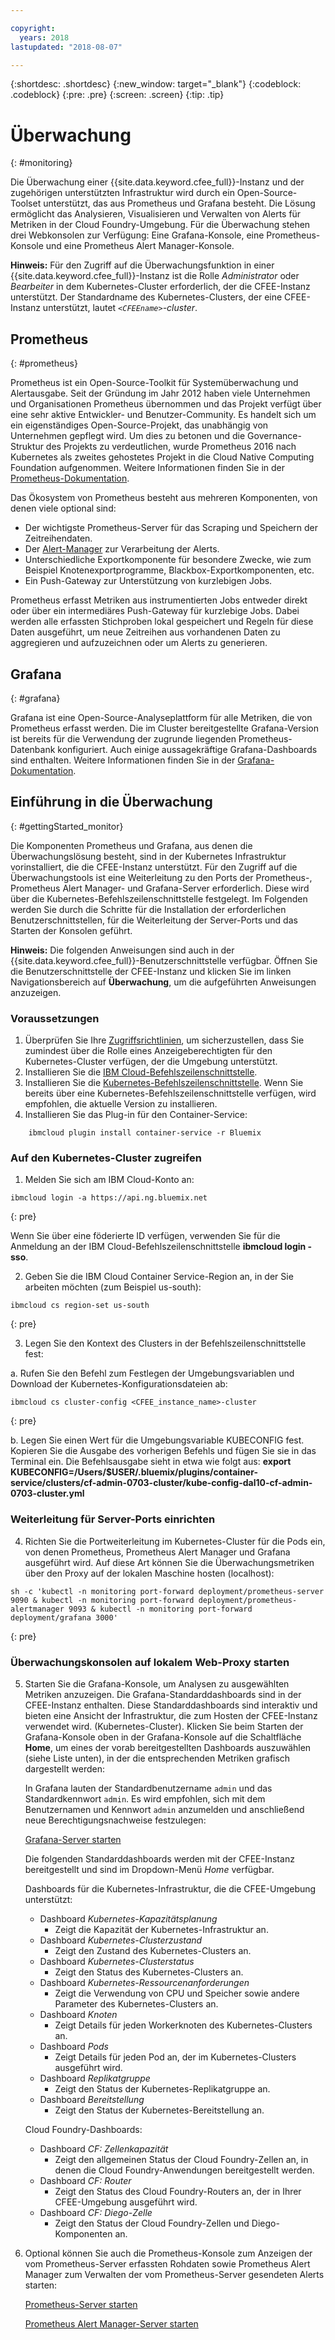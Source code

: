 ```yaml
---

copyright:
  years: 2018
lastupdated: "2018-08-07"

---
```


{:shortdesc: .shortdesc}
{:new_window: target="_blank"}
{:codeblock: .codeblock}
{:pre: .pre}
{:screen: .screen}
{:tip: .tip}

# Überwachung
{: #monitoring}

Die Überwachung einer {{site.data.keyword.cfee_full}}-Instanz und der zugehörigen unterstützten Infrastruktur wird durch ein Open-Source-Toolset unterstützt, das aus Prometheus und Grafana besteht.  Die Lösung ermöglicht das Analysieren, Visualisieren und Verwalten von Alerts für Metriken in der Cloud Foundry-Umgebung. Für die Überwachung stehen drei Webkonsolen zur Verfügung: Eine Grafana-Konsole, eine Prometheus-Konsole und eine Prometheus Alert Manager-Konsole.

**Hinweis:** Für den Zugriff auf die Überwachungsfunktion in einer {{site.data.keyword.cfee_full}}-Instanz ist die Rolle _Administrator_ oder _Bearbeiter_ in dem Kubernetes-Cluster erforderlich, der die CFEE-Instanz unterstützt. Der Standardname des Kubernetes-Clusters, der eine CFEE-Instanz unterstützt, lautet _`<CFEEname>`-cluster_.

## Prometheus
{: #prometheus}

Prometheus ist ein Open-Source-Toolkit für Systemüberwachung und Alertausgabe. Seit der Gründung im Jahr 2012 haben viele Unternehmen und Organisationen Prometheus übernommen und das Projekt verfügt über eine sehr aktive Entwickler- und Benutzer-Community. Es handelt sich um ein eigenständiges Open-Source-Projekt, das unabhängig von Unternehmen gepflegt wird. Um dies zu betonen und die Governance-Struktur des Projekts zu verdeutlichen, wurde Prometheus 2016 nach Kubernetes als zweites gehostetes Projekt in die Cloud Native Computing Foundation aufgenommen. Weitere Informationen finden Sie in der [Prometheus-Dokumentation](https://prometheus.io/docs/introduction/overview/).

Das Ökosystem von Prometheus besteht aus mehreren Komponenten, von denen viele optional sind:

* Der wichtigste Prometheus-Server für das Scraping und Speichern der Zeitreihendaten.</li>
* Der [Alert-Manager](https://prometheus.io/docs/alerting/alertmanager/) zur Verarbeitung der Alerts.</li>
* Unterschiedliche Exportkomponente für besondere Zwecke, wie zum Beispiel Knotenexportprogramme, Blackbox-Exportkomponenten, etc.</li>
* Ein Push-Gateway zur Unterstützung von kurzlebigen Jobs.</li>

Prometheus erfasst Metriken aus instrumentierten Jobs entweder direkt oder über ein intermediäres Push-Gateway für kurzlebige Jobs. Dabei werden alle erfassten Stichproben lokal gespeichert und Regeln für diese Daten ausgeführt, um neue Zeitreihen aus vorhandenen Daten zu aggregieren und aufzuzeichnen oder um Alerts zu generieren.

## Grafana
{: #grafana}

Grafana ist eine Open-Source-Analyseplattform für alle Metriken, die von Prometheus erfasst werden. Die im Cluster bereitgestellte Grafana-Version ist bereits für die Verwendung der zugrunde liegenden Prometheus-Datenbank konfiguriert. Auch einige aussagekräftige Grafana-Dashboards sind enthalten. Weitere Informationen finden Sie in der [Grafana-Dokumentation](http://docs.grafana.org/guides/getting_started/).

## Einführung in die Überwachung
{: #gettingStarted_monitor}

Die Komponenten Prometheus und Grafana, aus denen die Überwachungslösung besteht, sind in der Kubernetes Infrastruktur vorinstalliert, die die CFEE-Instanz unterstützt. Für den Zugriff auf die Überwachungstools ist eine Weiterleitung zu den Ports der Prometheus-, Prometheus Alert Manager- und Grafana-Server erforderlich. Diese wird über die Kubernetes-Befehlszeilenschnittstelle festgelegt. Im Folgenden werden Sie durch die Schritte für die Installation der erforderlichen Benutzerschnittstellen, für die Weiterleitung der Server-Ports und das Starten der Konsolen geführt.

**Hinweis:** Die folgenden Anweisungen sind auch in der {{site.data.keyword.cfee_full}}-Benutzerschnittstelle verfügbar. Öffnen Sie die Benutzerschnittstelle der CFEE-Instanz und klicken Sie im linken Navigationsbereich auf **Überwachung**, um die aufgeführten Anweisungen anzuzeigen.

### Voraussetzungen

1. Überprüfen Sie Ihre [Zugriffsrichtlinien](https://console.bluemix.net/iam/#/users), um sicherzustellen, dass Sie zumindest über die Rolle eines Anzeigeberechtigten für den Kubernetes-Cluster verfügen, der die Umgebung unterstützt.
2. Installieren Sie die [IBM Cloud-Befehlszeilenschnittstelle](https://console.bluemix.net/docs/cli/reference/ibmcloud/download_cli.html#install_use).
3. Installieren Sie die [Kubernetes-Befehlszeilenschnittstelle](https://kubernetes.io/docs/tasks/tools/install-kubectl/). Wenn Sie bereits über eine Kubernetes-Befehlszeilenschnittstelle verfügen, wird empfohlen, die aktuelle Version zu installieren.
4. Installieren Sie das Plug-in für den Container-Service:
```
    ibmcloud plugin install container-service -r Bluemix
```

### Auf den Kubernetes-Cluster zugreifen

1. Melden Sie sich am IBM Cloud-Konto an:

  ```
  ibmcloud login -a https://api.ng.bluemix.net
  ```
  {: pre}

  Wenn Sie über eine föderierte ID verfügen, verwenden Sie für die Anmeldung an der IBM Cloud-Befehlszeilenschnittstelle __ibmcloud login -sso__.

2. Geben Sie die IBM Cloud Container Service-Region an, in der Sie arbeiten möchten (zum Beispiel us-south):

  ```
  ibmcloud cs region-set us-south
  ```
  {: pre}

3. Legen Sie den Kontext des Clusters in der Befehlszeilenschnittstelle fest: 

  a. Rufen Sie den Befehl zum Festlegen der Umgebungsvariablen und Download der Kubernetes-Konfigurationsdateien ab:

  ```
  ibmcloud cs cluster-config <CFEE_instance_name>-cluster
  ```
  {: pre}

  b. Legen Sie einen Wert für die Umgebungsvariable KUBECONFIG fest. Kopieren Sie die Ausgabe des vorherigen Befehls und fügen Sie sie in das Terminal ein. Die Befehlsausgabe sieht in etwa wie folgt aus: __export KUBECONFIG=/Users/$USER/.bluemix/plugins/container-service/clusters/cf-admin-0703-cluster/kube-config-dal10-cf-admin-0703-cluster.yml__

### Weiterleitung für Server-Ports einrichten
4. Richten Sie die Portweiterleitung im Kubernetes-Cluster für die Pods ein, von denen Prometheus, Prometheus Alert Manager und Grafana ausgeführt wird. Auf diese Art können Sie die Überwachungsmetriken über den Proxy auf der lokalen Maschine hosten (localhost):

  ```
  sh -c 'kubectl -n monitoring port-forward deployment/prometheus-server 9090 & kubectl -n monitoring port-forward deployment/prometheus-alertmanager 9093 & kubectl -n monitoring port-forward deployment/grafana 3000'
  ```
  {: pre}

### Überwachungskonsolen auf lokalem Web-Proxy starten

5. Starten Sie die Grafana-Konsole, um Analysen zu ausgewählten Metriken anzuzeigen. Die Grafana-Standarddashboards sind in der CFEE-Instanz enthalten. Diese Standarddashboards sind interaktiv und bieten eine Ansicht der Infrastruktur, die zum Hosten der CFEE-Instanz verwendet wird. (Kubernetes-Cluster). Klicken Sie beim Starten der Grafana-Konsole oben in der Grafana-Konsole auf die Schaltfläche **Home**, um eines der vorab bereitgestellten Dashboards auszuwählen (siehe Liste unten), in der die entsprechenden Metriken grafisch dargestellt werden:

   In Grafana lauten der Standardbenutzername `admin` und das Standardkennwort `admin`. Es wird empfohlen, sich mit dem Benutzernamen und Kennwort `admin` anzumelden und anschließend neue Berechtigungsnachweise festzulegen:

     [Grafana-Server starten](https://localhost:3000)

   Die folgenden Standarddashboards werden mit der CFEE-Instanz bereitgestellt und sind im Dropdown-Menü _Home_ verfügbar.

   Dashboards für die Kubernetes-Infrastruktur, die die CFEE-Umgebung unterstützt:
   - Dashboard _Kubernetes-Kapazitätsplanung_
        - Zeigt die Kapazität der Kubernetes-Infrastruktur an.
   - Dashboard _Kubernetes-Clusterzustand_
        - Zeigt den Zustand des Kubernetes-Clusters an.
   - Dashboard _Kubernetes-Clusterstatus_
        - Zeigt den Status des Kubernetes-Clusters an.
   - Dashboard _Kubernetes-Ressourcenanforderungen_
        - Zeigt die Verwendung von CPU und Speicher sowie andere Parameter des Kubernetes-Clusters an.
   - Dashboard _Knoten_
        - Zeigt Details für jeden Workerknoten des Kubernetes-Clusters an.
   - Dashboard _Pods_
        - Zeigt Details für jeden Pod an, der im Kubernetes-Clusters ausgeführt wird.
   - Dashboard _Replikatgruppe_
        - Zeigt den Status der Kubernetes-Replikatgruppe an.
   - Dashboard _Bereitstellung_
        - Zeigt den Status der Kubernetes-Bereitstellung an.

   Cloud Foundry-Dashboards:
   - Dashboard _CF: Zellenkapazität_
        - Zeigt den allgemeinen Status der Cloud Foundry-Zellen an, in denen die Cloud Foundry-Anwendungen bereitgestellt werden.
   - Dashboard _CF: Router_
        - Zeigt den Status des Cloud Foundry-Routers an, der in Ihrer CFEE-Umgebung ausgeführt wird.
   - Dashboard _CF: Diego-Zelle_
        - Zeigt den Status der Cloud Foundry-Zellen und Diego-Komponenten an.

6. Optional können Sie auch die Prometheus-Konsole zum Anzeigen der vom Prometheus-Server erfassten Rohdaten sowie Prometheus Alert Manager zum Verwalten der vom Prometheus-Server gesendeten Alerts starten:

     [Prometheus-Server starten](https://localhost:9090)

     [Prometheus Alert Manager-Server starten](https://localhost:9093)
